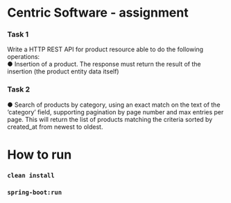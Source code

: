 # Centric Software - assignment

### Task 1  
Write a HTTP REST API for product resource able to do the following operations:  
● Insertion of a product. The response must return the result of the insertion (the product
entity data itself)  

### Task 2  
● Search of products by category, using an exact match on the text of the ‘category’ field,
supporting pagination by page number and max entries per page. This will return the list of
products matching the criteria sorted by created_at from newest to oldest.  

# How to run
### `clean install`
### `spring-boot:run`
